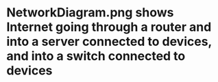 # NetworkDiagram.png shows Internet going through a router and into a server connected to devices, and into a switch connected to devices
